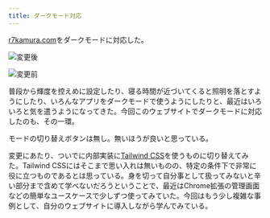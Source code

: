```yaml
---
title: ダークモード対応
---
```

[r7kamura.com](https://r7kamura.com/)をダークモードに対応した。

![](https://lh3.googleusercontent.com/CWJmRHWNd-a92wlPJMRrE22Xjor7YhtzBJpu0HzcwzaQ-lA46pb1Tk0HIpdCKUYa23DZK4qInpiqfxgo1OQLHBf1hef6S65nVgHuiyQJYLltrjBqnovxmk-0h5H9dF38fUOc43osvi6k8zWPcLKravnzHRjK_wtX6HUhXJVnordJxQAXzvCDyqed "変更後")

![](https://lh6.googleusercontent.com/ijVP8Kg2KF_jIp9OHtwy7yXAE6a1Vkpoaf4uMf6TtVLqpk7u0GOVSkdQI530RFhAzQxPYJDu4az6A42cw3op74bysNjpBy9bjNw3Q0JTD7Z1_gN5lWSZKmFAj2F8jmD0h_l6lbM17b3T70g7Jhh-KBAvmAbSxOZlhb2w0v_hgr0GPu15FB46Hi6O "変更前")

普段から輝度を控えめに設定したり、寝る時間が近づいてくると照明を落とすようにしたり、いろんなアプリをダークモードで使うようにしたりと、最近はいろいろと気を遣うようになってきた。今回このウェブサイトでダークモードに対応したのも、その一環。

モードの切り替えボタンは無し。無いほうが良いと思っている。

変更にあたり、ついでに内部実装に[Tailwind CSS](https://tailwindcss.com/)を使うものに切り替えてみた。Tailwind CSSにはそこまで思い入れは無いものの、特定の条件下で非常に役に立つものであるとは思っている。身を切って自分事として扱ってみないと辛い部分まで含めて学べないだろうということで、最近はChrome拡張の管理画面などの簡単なユースケースで少しずつ使ってみていた。今回はもう少し複雑な事例として、自分のウェブサイトに導入しながら学んでみている。
